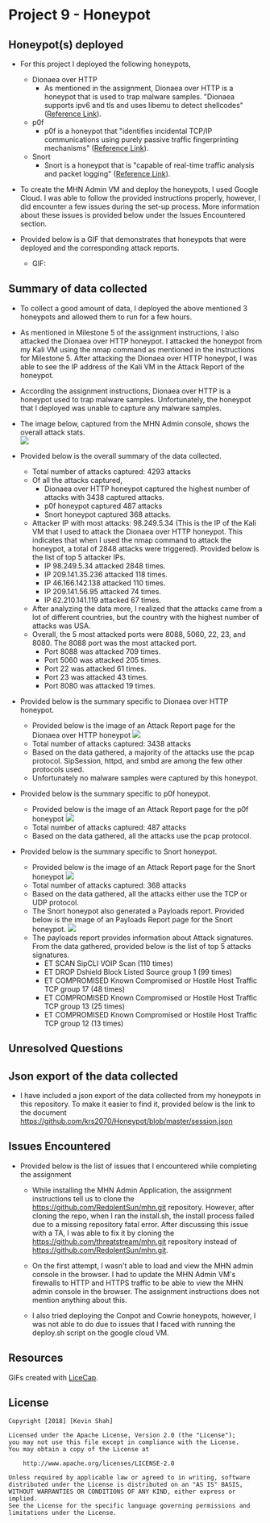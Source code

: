 # Project 9 - Honeypot

## Honeypot(s) deployed

- For this project I deployed the following honeypots,
	- Dionaea over HTTP
		- As mentioned in the assignment, Dionaea over HTTP is a honeypot that is used to trap malware samples. "Dionaea supports ipv6 and tls and uses libemu to detect shellcodes" ([Reference Link](https://github.com/threatstream/mhn/wiki/Dionaea-Sensor)).
	- p0f
		- p0f is a honeypot that "identifies incidental TCP/IP communications using purely passive traffic fingerprinting mechanisms" ([Reference Link](https://github.com/threatstream/mhn/wiki/p0f-Sensor)).
	- Snort
		- Snort is a honeypot that is "capable of real-time traffic analysis and packet logging" ([Reference Link](https://github.com/threatstream/mhn/wiki/Snort-Sensor)).  
	
- To create the MHN Admin VM and deploy the honeypots, I used Google Cloud. I was able to follow the provided instructions properly, however, I did encounter a few issues during the set-up process. More information about these issues is provided below under the Issues Encountered section.
	
- Provided below is a GIF that demonstrates that honeypots that were deployed and the corresponding attack reports.
	- GIF: ![]() 

## Summary of data collected
- To collect a good amount of data, I deployed the above mentioned 3 honeypots and allowed them to run for a few hours.
- As mentioned in Milestone 5 of the assignment instructions, I also attacked the Dionaea over HTTP honeypot. I attacked the honeypot from my Kali VM using the nmap command as mentioned in the instructions for Milestone 5. After attacking the Dionaea over HTTP honeypot, I was able to see the IP address of the Kali VM in the Attack Report of the honeypot.
- According the assignment instructions, Dionaea over HTTP is a honeypot used to trap malware samples. Unfortunately, the honeypot that I deployed was unable to capture any malware samples.
- The image below, captured from the MHN Admin console, shows the overall attack stats.  
![](https://i.imgur.com/aRLGxep.jpg)
- Provided below is the overall summary of the data collected.
	- Total number of attacks captured: 4293 attacks
	- Of all the attacks captured,
		- Dionaea over HTTP honeypot captured the highest number of attacks with 3438 captured attacks.
		- p0f honeypot captured 487 attacks
		- Snort honeypot captured 368 attacks.
	- Attacker IP with most attacks: 98.249.5.34 (This is the IP of the Kali VM that I used to attack the Dionaea over HTTP honeypot. This indicates that when I used the nmap command to attack the honeypot, a total of 2848 attacks were triggered). Provided below is the list of top 5 attacker IPs.
		- IP 98.249.5.34 attacked 2848 times.
		- IP 209.141.35.236 attacked 118 times.
		- IP 46.166.142.138 attacked 110 times.
		- IP 209.141.56.95 attacked 74 times.
		- IP 62.210.141.119 attacked 67 times.
	- After analyzing the data more, I realized that the attacks came from a lot of different countries, but the country with the highest number of attacks was USA.
	- Overall, the 5 most attacked ports were 8088, 5060, 22, 23, and 8080. The 8088 port was the most attacked port. 
		- Port 8088 was attacked 709 times.
		- Port 5060 was attacked 205 times.
		- Port 22 was attacked 61 times.
		- Port 23 was attacked 43 times.
		- Port 8080 was attacked 19 times.

- Provided below is the summary specific to Dionaea over HTTP honeypot.
	- Provided below is the image of an Attack Report page for the Dionaea over HTTP honeypot
	![](https://i.imgur.com/fmVKbya.jpg)
	- Total number of attacks captured: 3438 attacks
	- Based on the data gathered, a majority of the attacks use the pcap protocol. SipSession, httpd, and smbd are among the few other protocols used.
	- Unfortunately no malware samples were captured by this honeypot.

- Provided below is the summary specific to p0f honeypot.
	- Provided below is the image of an Attack Report page for the p0f honeypot
	![](https://i.imgur.com/ffXZFRD.jpg)
	- Total number of attacks captured: 487 attacks
	- Based on the data gathered, all the attacks use the pcap protocol.

- Provided below is the summary specific to Snort honeypot.
	- Provided below is the image of an Attack Report page for the Snort honeypot
	![](https://i.imgur.com/pnWjpqf.jpg)
	- Total number of attacks captured: 368 attacks
	- Based on the data gathered, all the attacks either use the TCP or UDP protocol. 
	- The Snort honeypot also generated a Payloads report. Provided below is the image of an Payloads Report page for the Snort honeypot.
	![](https://i.imgur.com/exKmfMo.jpg)
	- The payloads report provides information about Attack signatures. From the data gathered, provided below is the list of top 5 attacks signatures.
		- ET SCAN SipCLI VOIP Scan (110 times)
		- ET DROP Dshield Block Listed Source group 1 (99 times)
		- ET COMPROMISED Known Compromised or Hostile Host Traffic TCP group 17 (48 times)
		- ET COMPROMISED Known Compromised or Hostile Host Traffic TCP group 13 (25 times)
		- ET COMPROMISED Known Compromised or Hostile Host Traffic TCP group 12 (13 times)
	



## Unresolved Questions

## Json export of the data collected
- I have included a json export of the data collected from my honeypots in this repository. To make it easier to find it, provided below is the link to the document  
https://github.com/krs2070/Honeypot/blob/master/session.json

## Issues Encountered
- Provided below is the list of issues that I encountered while completing the assignment
	
	- While installing the MHN Admin Application, the assignment instructions tell us to clone the https://github.com/RedolentSun/mhn.git repository. However, after cloning the repo, when I ran the install.sh, the install process failed due to a missing repository fatal error. After discussing this issue with a TA, I was able to fix it by cloning the https://github.com/threatstream/mhn.git repository instead of https://github.com/RedolentSun/mhn.git.
	
	- On the first attempt, I wasn't able to load and view the MHN admin console in the browser. I had to update the MHN Admin VM's firewalls to HTTP and HTTPS traffic to be able to view the MHN admin console in the browser. The assignment instructions does not mention anything about this.
	
	- I also tried deploying the Conpot and Cowrie honeypots, however, I was not able to do due to issues that I faced with running the deploy.sh script on the google cloud VM.

## Resources

GIFs created with [LiceCap](http://www.cockos.com/licecap/).

## License

    Copyright [2018] [Kevin Shah]

    Licensed under the Apache License, Version 2.0 (the "License");
    you may not use this file except in compliance with the License.
    You may obtain a copy of the License at

        http://www.apache.org/licenses/LICENSE-2.0

    Unless required by applicable law or agreed to in writing, software
    distributed under the License is distributed on an "AS IS" BASIS,
    WITHOUT WARRANTIES OR CONDITIONS OF ANY KIND, either express or implied.
    See the License for the specific language governing permissions and
    limitations under the License.
